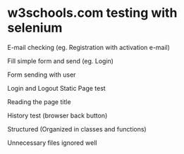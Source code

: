 # w3schools.com testing with selenium
E-mail checking (eg. Registration with activation e-mail)

Fill simple form and send (eg. Login)

Form sending with user

Login and Logout
Static Page test

Reading the page title

History test (browser back button)

Structured (Organized in classes and functions)

Unnecessary files ignored well
